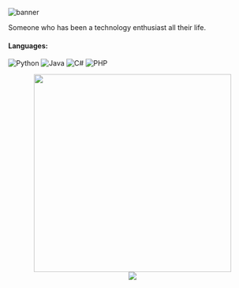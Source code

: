 ![banner](https://user-images.githubusercontent.com/73748872/231413127-2982fdb6-9989-4e3a-b6e2-f2d434028720.png)

Someone who has been a technology enthusiast all their life.

#### Languages:

![Python](https://img.shields.io/badge/python-3670A0?style=for-the-badge&logo=python&logoColor=ffdd54)
![Java](https://img.shields.io/badge/java-%23ED8B00.svg?style=for-the-badge&logo=java&logoColor=white)
![C#](https://img.shields.io/badge/c%23-%23239120.svg?style=for-the-badge&logo=c-sharp&logoColor=white)
![PHP](https://img.shields.io/badge/php-%23777BB4.svg?style=for-the-badge&logo=php&logoColor=white)


<div style="text-align: center">
  <img src="https://github-readme-stats.vercel.app/api?username=erkamspyjamas&count_private=true&show_icons=true&theme=prussian" width="400">
<br />
  <img src="https://github-readme-stats.vercel.app/api/top-langs/?username=erkamspyjamas&hide=php&title_color=ffffff&text_color=c9cacc&icon_color=4AB197&bg_color=1A2B34" />
</div>
